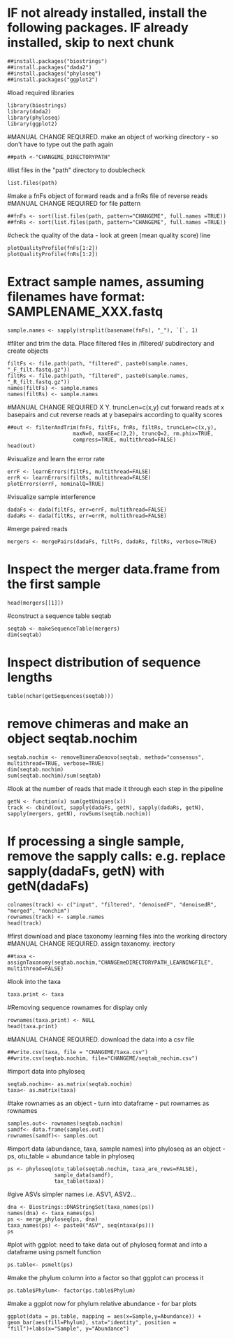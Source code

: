 # IF not already installed, install the following packages. IF already installed, skip to next chunk
```{r}
##install.packages("biostrings")
##install.packages("dada2")
##install.packages("phyloseq")
##install.packages("ggplot2")
```
#load required libraries
```{r}
library(biostrings)
library(dada2)
library(phyloseq)
library(ggplot2)
```
#MANUAL CHANGE REQUIRED. make an object of working directory - so don’t have to type out the path again
```{r}
##path <-"CHANGEME_DIRECTORYPATH"
```
#list files in the "path" directory to doublecheck
```{r}
list.files(path)
```
#make a fnFs object of forward reads and a fnRs file of reverse reads
#MANUAL CHANGE REQUIRED for file pattern
```{r}
##fnFs <- sort(list.files(path, pattern="CHANGEME", full.names =TRUE))
##fnRs <- sort(list.files(path, pattern="CHANGEME", full.names =TRUE))
```
#check the quality of the data - look at green (mean quality score) line
```{r}
plotQualityProfile(fnFs[1:2])
plotQualityProfile(fnRs[1:2])
```
# Extract sample names, assuming filenames have format: SAMPLENAME_XXX.fastq
```{r}
sample.names <- sapply(strsplit(basename(fnFs), "_"), `[`, 1)
```
#filter and trim the data. Place filtered files in /filtered/ subdirectory and create objects
```{r}
filtFs <- file.path(path, "filtered", paste0(sample.names, "_F_filt.fastq.gz"))
filtRs <- file.path(path, "filtered", paste0(sample.names, "_R_filt.fastq.gz"))
names(filtFs) <- sample.names
names(filtRs) <- sample.names
```
#MANUAL CHANGE REQUIRED X Y. truncLen=c(x,y) cut forward reads at x basepairs and cut reverse reads at y basepairs according to quality scores
```{r}
##out <- filterAndTrim(fnFs, filtFs, fnRs, filtRs, truncLen=c(x,y),
                     maxN=0, maxEE=c(2,2), truncQ=2, rm.phix=TRUE,
                     compress=TRUE, multithread=FALSE) 
head(out)
```
#visualize and learn the error rate
```{r}
errF <- learnErrors(filtFs, multithread=FALSE)
errR <- learnErrors(filtRs, multithread=FALSE)
plotErrors(errF, nominalQ=TRUE)
```
#visualize sample interference
```{r}
dadaFs <- dada(filtFs, err=errF, multithread=FALSE)
dadaRs <- dada(filtRs, err=errR, multithread=FALSE)
```
#merge paired reads
```{r}
mergers <- mergePairs(dadaFs, filtFs, dadaRs, filtRs, verbose=TRUE)
```
# Inspect the merger data.frame from the first sample
```{r}
head(mergers[[1]])
```
#construct a sequence table seqtab
```{r}
seqtab <- makeSequenceTable(mergers)
dim(seqtab)
```
# Inspect distribution of sequence lengths
```{r}
table(nchar(getSequences(seqtab)))
```
# remove chimeras and make an object seqtab.nochim
```{r}
seqtab.nochim <- removeBimeraDenovo(seqtab, method="consensus", multithread=TRUE, verbose=TRUE)
dim(seqtab.nochim)
sum(seqtab.nochim)/sum(seqtab)
```
#look at the number of reads that made it through each step in the pipeline
```{r}
getN <- function(x) sum(getUniques(x))
track <- cbind(out, sapply(dadaFs, getN), sapply(dadaRs, getN), sapply(mergers, getN), rowSums(seqtab.nochim))
```
# If processing a single sample, remove the sapply calls: e.g. replace sapply(dadaFs, getN) with getN(dadaFs)
```{r}
colnames(track) <- c("input", "filtered", "denoisedF", "denoisedR", "merged", "nonchim")
rownames(track) <- sample.names
head(track)
```
#first download and place taxonomy learning files into the working directory
#MANUAL CHANGE REQUIRED. assign taxanomy. irectory
```{r}
##taxa <- assignTaxonomy(seqtab.nochim,"CHANGEmeDIRECTORYPATH_LEARNINGFILE", multithread=FALSE)
```
#look into the taxa
```{r}
taxa.print <- taxa 
```
#Removing sequence rownames for display only
```{r}
rownames(taxa.print) <- NULL
head(taxa.print)
```
#MANUAL CHANGE REQUIRED. download the data into a csv file
```{r}
##write.csv(taxa, file = "CHANGEME/taxa.csv")
##write.csv(seqtab.nochim, file="CHANGEME/seqtab_nochim.csv")
```
#import data into phyloseq
```{r}
seqtab.nochim<- as.matrix(seqtab.nochim)
taxa<- as.matrix(taxa)
```
#take rownames as an object - turn into dataframe - put rownames as rownames 
```{r}
samples.out<- rownames(seqtab.nochim)
samdf<- data.frame(samples.out)
rownames(samdf)<- samples.out
```
#import data (abundance, taxa, sample names) into phyloseq as an object - ps, otu_table = abundance table in phyloseq
```{r}
ps <- phyloseq(otu_table(seqtab.nochim, taxa_are_rows=FALSE), 
               sample_data(samdf), 
               tax_table(taxa))
```
#give ASVs simpler names i.e. ASV1, ASV2...
```{r}
dna <- Biostrings::DNAStringSet(taxa_names(ps))
names(dna) <- taxa_names(ps)
ps <- merge_phyloseq(ps, dna)
taxa_names(ps) <- paste0("ASV", seq(ntaxa(ps)))
ps
```
#plot with ggplot: need to take data out of phyloseq format and into a dataframe using psmelt function
```{r}
ps.table<- psmelt(ps)
```
#make the phylum column into a factor so that ggplot can process it
```{r}
ps.table$Phylum<- factor(ps.table$Phylum)
```
#make a ggplot now for phylum relative abundance - for bar plots
```{r}
ggplot(data = ps.table, mapping = aes(x=Sample,y=Abundance)) + geom_bar(aes(fill=Phylum), stat="identity", position = "fill")+labs(x="Sample", y="Abundance")
```
